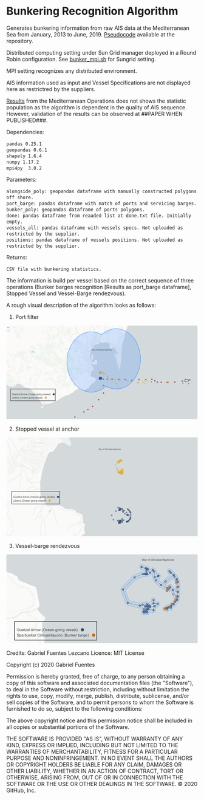 # Bunkering Recognition Algorithm
Generates bunkering information from raw AIS data at the Mediterranean Sea from January, 2013 to June, 2019.
[Pseudocode](https://github.com/gabrielfuenmar/bunkering-recognition/blob/master/pseudo.pdf) available at the repository.

Distributed computing setting under Sun Grid manager deployed in a Round Robin configuration. See [bunker_mpi.sh](https://github.com/gabrielfuenmar/bunkering-recognition/blob/master/bunker_mpi.sh) for Sungrid setting.

MPI setting recognizes any distributed environment.

AIS information used as input and Vessel Specifications are not displayed here as restrictred by the suppliers.

[Results](https://github.com/gabrielfuenmar/bunkering-recognition/blob/master/bunkering_ops_mediterranean.csv) from the Mediterranean Operations does not shows the statistic population as the algorithm is dependent in the quality of AIS sequence. However, validation of the results can be observed at ##PAPER WHEN PUBLISHED###.

Dependencies:

    pandas 0.25.1
    geopandas 0.6.1
    shapely 1.6.4
    numpy 1.17.2
    mpi4py  3.0.2

Parameters:
        
    alongside_poly: geopandas dataframe with manually constructed polygons off shore.
    port_barge: pandas dataframe with match of ports and servicing barges.
    bunker_poly: geopandas dataframe of ports polygons.
    done: pandas dataframe from reaaded list at done.txt file. Initially empty.
    vessels_all: pandas dataframe with vessels specs. Not uploaded as restricted by the supplier.
    positions: pandas dataframe of vessels positions. Not uploaded as restricted by the supplier.

Returns:
    
    CSV file with bunkering statistics.

The information is build per vessel based on the correct sequence of three operations (Bunker barges recognition [Results as port_barge dataframe], Stopped Vessel and Vessel-Barge rendezvous).

A rough visual description of the algorithm looks as follows:
1. Port filter

![alt text](https://github.com/gabrielfuenmar/bunkering-recognition/blob/master/1_port_filter.png?raw=true)

2. Stopped vessel at anchor 

![alt text](https://github.com/gabrielfuenmar/bunkering-recognition/blob/master/2_anchoring_detection.png?raw=true)

3. Vessel-barge rendezvous

![alt text](https://github.com/gabrielfuenmar/bunkering-recognition/blob/master/3_vessel_barge_rendezvous.png?raw=true)


Credits: Gabriel Fuentes Lezcano
Licence: MIT License

Copyright (c) 2020 Gabriel Fuentes

Permission is hereby granted, free of charge, to any person obtaining a copy of this software and associated documentation files (the "Software"), to deal in the Software without restriction, including without limitation the rights to use, copy, modify, merge, publish, distribute, sublicense, and/or sell copies of the Software, and to permit persons to whom the Software is furnished to do so, subject to the following conditions:

The above copyright notice and this permission notice shall be included in all copies or substantial portions of the Software.

THE SOFTWARE IS PROVIDED "AS IS", WITHOUT WARRANTY OF ANY KIND, EXPRESS OR IMPLIED, INCLUDING BUT NOT LIMITED TO THE WARRANTIES OF MERCHANTABILITY, FITNESS FOR A PARTICULAR PURPOSE AND NONINFRINGEMENT. IN NO EVENT SHALL THE AUTHORS OR COPYRIGHT HOLDERS BE LIABLE FOR ANY CLAIM, DAMAGES OR OTHER LIABILITY, WHETHER IN AN ACTION OF CONTRACT, TORT OR OTHERWISE, ARISING FROM, OUT OF OR IN CONNECTION WITH THE SOFTWARE OR THE USE OR OTHER DEALINGS IN THE SOFTWARE. © 2020 GitHub, Inc.

    
    
    
